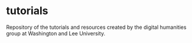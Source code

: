 # tutorials
Repository of the tutorials and resources created by the digital humanities group at Washington and Lee University.
